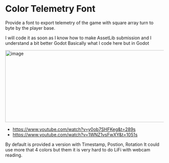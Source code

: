 # Color Telemetry Font

Provide a font to export telemetry of the game with square array turn to byte by the player base.

I will code it as soon as I know how to make AssetLib submission and I understand a bit better Godot
Basically what I code here but in Godot

[<img width="651" height="229" alt="image" src="https://github.com/user-attachments/assets/7418b54b-1069-4baf-85be-aae1ba0b509e" />](https://www.youtube.com/watch?v=y0ob7SHFKeg&t=289s)
- https://www.youtube.com/watch?v=y0ob7SHFKeg&t=289s
- https://www.youtube.com/watch?v=1WNZ1vsFwXY&t=1051s

By default is provided a version with Timestamp, Postion, Rotation
It could use more that 4 colors but them it is very hard to do LiFi with webcam reading.

